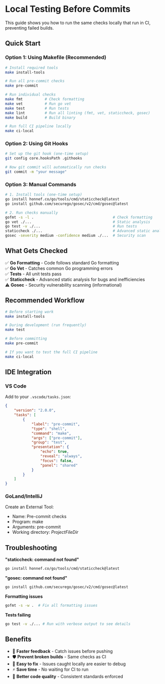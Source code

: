 # Local Testing Before Commits

This guide shows you how to run the same checks locally that run in CI, preventing failed builds.

## Quick Start

### Option 1: Using Makefile (Recommended)

```bash
# Install required tools
make install-tools

# Run all pre-commit checks
make pre-commit

# Run individual checks
make fmt          # Check formatting
make vet          # Run go vet  
make test         # Run tests
make lint         # Run all linting (fmt, vet, staticcheck, gosec)
make build        # Build binary

# Run full CI pipeline locally
make ci-local
```

### Option 2: Using Git Hooks

```bash
# Set up the git hook (one-time setup)
git config core.hooksPath .githooks

# Now git commit will automatically run checks
git commit -m "your message"
```

### Option 3: Manual Commands

```bash
# 1. Install tools (one-time setup)
go install honnef.co/go/tools/cmd/staticcheck@latest
go install github.com/securego/gosec/v2/cmd/gosec@latest

# 2. Run checks manually
gofmt -s -l .                                    # Check formatting
go vet ./...                                     # Static analysis
go test -v ./...                                 # Run tests
staticcheck ./...                                # Advanced static analysis
gosec -severity medium -confidence medium ./...  # Security scan
```

## What Gets Checked

✅ **Go Formatting** - Code follows standard Go formatting  
✅ **Go Vet** - Catches common Go programming errors  
✅ **Tests** - All unit tests pass  
✅ **Staticcheck** - Advanced static analysis for bugs and inefficiencies  
⚠️ **Gosec** - Security vulnerability scanning (informational)

## Recommended Workflow

```bash
# Before starting work
make install-tools

# During development (run frequently)
make test

# Before committing
make pre-commit

# If you want to test the full CI pipeline
make ci-local
```

## IDE Integration

### VS Code
Add to your `.vscode/tasks.json`:
```json
{
    "version": "2.0.0",
    "tasks": [
        {
            "label": "pre-commit",
            "type": "shell",
            "command": "make",
            "args": ["pre-commit"],
            "group": "test",
            "presentation": {
                "echo": true,
                "reveal": "always",
                "focus": false,
                "panel": "shared"
            }
        }
    ]
}
```

### GoLand/IntelliJ
Create an External Tool:
- Name: Pre-commit checks
- Program: make  
- Arguments: pre-commit
- Working directory: $ProjectFileDir$

## Troubleshooting

**"staticcheck: command not found"**
```bash
go install honnef.co/go/tools/cmd/staticcheck@latest
```

**"gosec: command not found"**  
```bash
go install github.com/securego/gosec/v2/cmd/gosec@latest
```

**Formatting issues**
```bash
gofmt -s -w .  # Fix all formatting issues
```

**Tests failing**
```bash
go test -v ./... # Run with verbose output to see details
```

## Benefits

- 🚀 **Faster feedback** - Catch issues before pushing
- 🛡️ **Prevent broken builds** - Same checks as CI
- 🔧 **Easy to fix** - Issues caught locally are easier to debug
- ⚡ **Save time** - No waiting for CI to run
- 🎯 **Better code quality** - Consistent standards enforced